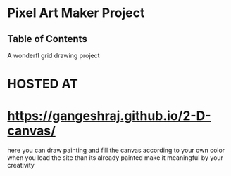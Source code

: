 # Pixel Art Maker Project

## Table of Contents

A wonderfl grid drawing project

#   HOSTED AT
#   https://gangeshraj.github.io/2-D-canvas/


here you can draw painting and fill the canvas according to your own color when you load the site than its already painted make it meaningful by your creativity
